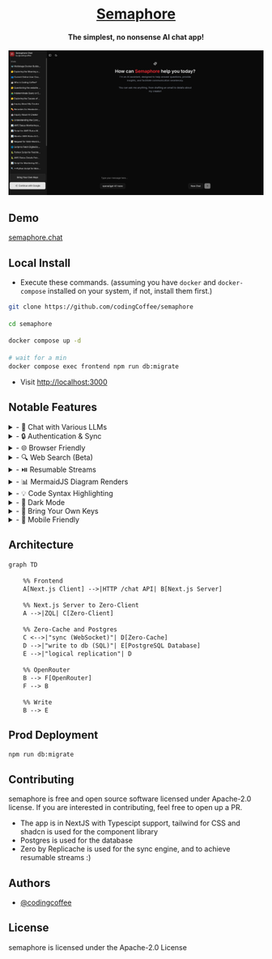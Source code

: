 <div align="center">

# [Semaphore](https://semaphore.chat)

  <h4>The simplest, no nonsense AI chat app!</h4>
</div>

<a href="https://semaphore.chat" target="_blank" rel="noopener noreferrer">
  <img src="./frontend/public/landing.png">
</a>

## Demo

[semaphore.chat](https://semaphore.chat)

## Local Install

- Execute these commands. (assuming you have `docker` and `docker-compose` installed on your system, if not, install them first.)

```sh
git clone https://github.com/codingCoffee/semaphore

cd semaphore

docker compose up -d

# wait for a min
docker compose exec frontend npm run db:migrate
```

- Visit [http://localhost:3000](http://localhost:3000)

## Notable Features

<details>
<summary>- 💬 Chat with Various LLMs</summary>
<p>Engage with multiple large language models in one seamless interface.</p>
<img src="https://github.com/user-attachments/assets/1fb0ef01-cdbe-41c1-b3c7-42dbb4d57419">
</details>

<details>
<summary>- 🔒 Authentication & Sync</summary>
<p>Secure your conversations and sync chats across devices with Google Login</p>
<img src="https://github.com/user-attachments/assets/891a74f4-f577-4f1f-a308-595959aa8c39">
</details>

<details>
<summary>- 🌐 Browser Friendly</summary>
<p>Works smoothly in all modern web browsers—no installation required.</p>
</details>

<details>
<summary>- 🔍 Web Search (Beta)</summary>
<p>Fetch information from the web right within your chat (experimental feature).</p>
<img src="https://github.com/user-attachments/assets/615add68-c220-43d7-8e75-d2152018522e">
</details>

<details>
<summary>- ⏯️ Resumable Streams</summary>
<p>Resume, or replay chat streams for uninterrupted workflows.</p>

https://github.com/user-attachments/assets/8a919c00-c2ed-4c12-bf77-29505bfbe9e1

</details>

<details>
<summary>- 📊 MermaidJS Diagram Renders</summary>
<p>Visualize diagrams and flowcharts with MermaidJS integration.</p>
<img src="https://github.com/user-attachments/assets/765e4e1c-1418-43bc-9bb4-c4380bdf3903">
</details>

<details>
<summary>- 💡 Code Syntax Highlighting</summary>
<p>Enjoy beautifully highlighted code snippets for better readability.</p>
<img src="https://github.com/user-attachments/assets/c13f89f8-0f63-4d54-a45f-57563fa31fcb">
</details>

<details>
<summary>- 🌙 Dark Mode</summary>
<p>Switch between light and dark themes for comfortable browsing.</p>
<img src="https://github.com/user-attachments/assets/aba0d1eb-e95c-48c4-91a9-27d7493b758a">
</details>

<details>
<summary>- 🔑 Bring Your Own Keys</summary>
<p>Use your own API keys for enhanced privacy and customization.</p>
<img src="https://github.com/user-attachments/assets/a0c669a6-3777-4416-a288-aa45d75795cb">
</details>

<details>
<summary>- 📱 Mobile Friendly</summary>
<p>Fully responsive design for a great experience on smartphones and tablets.</p>
<img src="https://github.com/user-attachments/assets/434a3f8c-3dcb-4970-ad4a-8135afd356eb">
</details>

## Architecture

```mermaid
graph TD

    %% Frontend
    A[Next.js Client] -->|HTTP /chat API| B[Next.js Server]

    %% Next.js Server to Zero-Client
    A -->|ZQL| C[Zero-Client]

    %% Zero-Cache and Postgres
    C <-->|"sync (WebSocket)"| D[Zero-Cache]
    D -->|"write to db (SQL)"| E[PostgreSQL Database]
    E -->|"logical replication"| D

    %% OpenRouter
    B --> F[OpenRouter]
    F --> B

    %% Write
    B --> E
```

## Prod Deployment

```
npm run db:migrate
```

## Contributing

semaphore is free and open source software licensed under Apache-2.0 license. If you are interested in contributing, feel free to open up a PR.

- The app is in NextJS with Typescipt support, tailwind for CSS and shadcn is used for the component library
- Postgres is used for the database
- Zero by Replicache is used for the sync engine, and to achieve resumable streams :)

## Authors

- [@codingcoffee](https://github.com/codingcoffee)

## License

semaphore is licensed under the Apache-2.0 License
